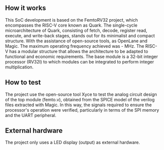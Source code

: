 <!---

This file is used to generate your project datasheet. Please fill in the information below and delete any unused
sections.

You can also include images in this folder and reference them in the markdown. Each image must be less than
512 kb in size, and the combined size of all images must be less than 1 MB.
-->

## How it works

This SoC development is based on the FemtoRV32 project, which encompasses the RISC-V core known as Quark. The single-cycle microarchitecture of Quark, consisting of fetch, decode, register read, execute, and write-back stages, stands out for its minimalist and compact structure. With the assistance of open-source tools, as OpenLane and Magic. The maximum operating frequency achieved was - MHz. The RISC-V has a modular structure that allows the architecture to be adapted to functional and economic requirements. The base module is a 32-bit integer processor (RV32I) to which modules can be integrated to perform integer multiplication.

## How to test

The project use the open-source tool Xyce to test the analog circuit design of the top module (femto.v), obtained from the SPICE model of the verilog files extracted with Magic. In this way, the signals required to ensure the processor's operation were verified, particularly in terms of the SPI memory and the UART peripheral.

## External hardware

The project only uses a LED display (output) as external hardware.
